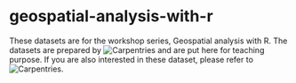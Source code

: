 # geospatial-analysis-with-r

These datasets are for the workshop series, Geospatial analysis with R. The datasets are prepared by ![Carpentries](https://datacarpentry.org/r-raster-vector-geospatial/) and are put here for teaching purpose. If you are also interested in these dataset, please refer to ![Carpentries](https://datacarpentry.org/r-raster-vector-geospatial/).

